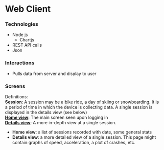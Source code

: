 # Web Client

### Technologies
* Node js
  * Chartjs
* REST API calls
* Json

### Interactions
* Pulls data from server and display to user

### Screens
Definitions:
<br><u><b>Session</b></u>: A session may be a bike ride, a day of skiing or snowboarding. It is a period of time in which the device is collecting data. A single session is displayed in the details view (see below)
<br><u><b>Home view</b></u>: The main screen seen upon logging in
<br><u><b>Details view</b></u>: A more in-depth view at a single session.

* <b>Home view</b>: a list of sessions recorded with date, some general stats
* <b>Details view</b>: a more detailed view of a single session. This page might contain graphs of speed, acceleration, a plot of crashes, etc.
